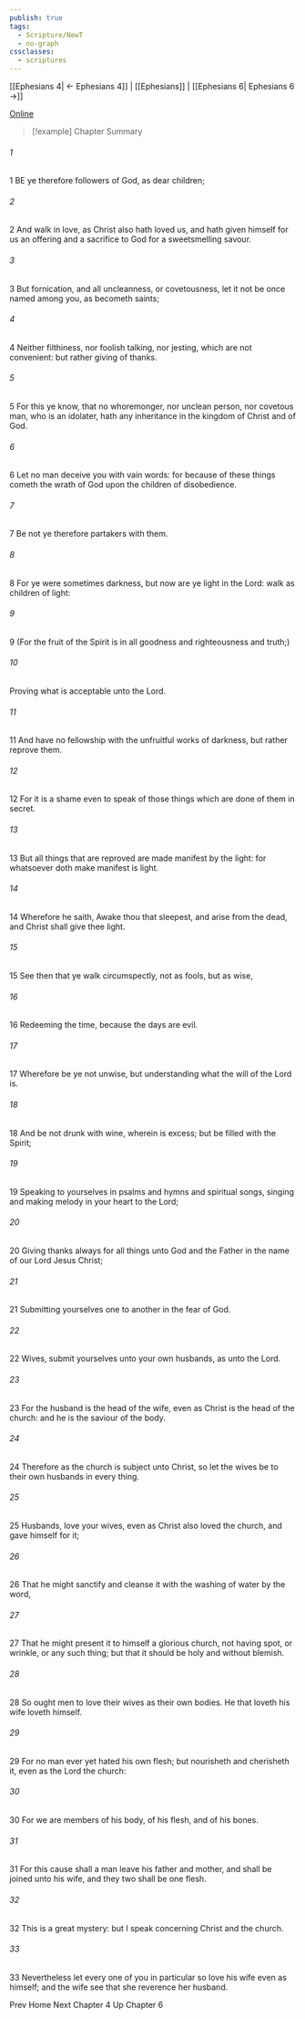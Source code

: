 ```yaml
---
publish: true
tags:
  - Scripture/NewT
  - no-graph
cssclasses:
  - scriptures
---
```

[[Ephesians 4| ← Ephesians 4]] | [[Ephesians]] | [[Ephesians 6| Ephesians 6 →]]

[Online](https://churchofjesuschrist.org/study/scriptures/nt/eph/5?lang=eng)

>[!example] Chapter Summary
>
###### 1
1 BE ye therefore followers of God, as dear children;
###### 2
2 And walk in love, as Christ also hath loved us, and hath given himself for us an offering and a sacrifice to God for a sweetsmelling savour.
###### 3
3 But fornication, and all uncleanness, or covetousness, let it not be once named among you, as becometh saints;
###### 4
4 Neither filthiness, nor foolish talking, nor jesting, which are not convenient: but rather giving of thanks.
###### 5
5 For this ye know, that no whoremonger, nor unclean person, nor covetous man, who is an idolater, hath any inheritance in the kingdom of Christ and of God.
###### 6
6 Let no man deceive you with vain words: for because of these things cometh the wrath of God upon the children of disobedience.
###### 7
7 Be not ye therefore partakers with them.
###### 8
8 For ye were sometimes darkness, but now are ye light in the Lord: walk as children of light:
###### 9
9 (For the fruit of the Spirit is in all goodness and righteousness and truth;)
###### 10
Proving what is acceptable unto the Lord.
###### 11
11 And have no fellowship with the unfruitful works of darkness, but rather reprove them.
###### 12
12 For it is a shame even to speak of those things which are done of them in secret.
###### 13
13 But all things that are reproved are made manifest by the light: for whatsoever doth make manifest is light.
###### 14
14 Wherefore he saith, Awake thou that sleepest, and arise from the dead, and Christ shall give thee light.
###### 15
15 See then that ye walk circumspectly, not as fools, but as wise,
###### 16
16 Redeeming the time, because the days are evil.
###### 17
17 Wherefore be ye not unwise, but understanding what the will of the Lord is.
###### 18
18 And be not drunk with wine, wherein is excess; but be filled with the Spirit;
###### 19
19 Speaking to yourselves in psalms and hymns and spiritual songs, singing and making melody in your heart to the Lord;
###### 20
20 Giving thanks always for all things unto God and the Father in the name of our Lord Jesus Christ;
###### 21
21 Submitting yourselves one to another in the fear of God.
###### 22
22 Wives, submit yourselves unto your own husbands, as unto the Lord.
###### 23
23 For the husband is the head of the wife, even as Christ is the head of the church: and he is the saviour of the body.
###### 24
24 Therefore as the church is subject unto Christ, so let the wives be to their own husbands in every thing.
###### 25
25 Husbands, love your wives, even as Christ also loved the church, and gave himself for it;
###### 26
26 That he might sanctify and cleanse it with the washing of water by the word,
###### 27
27 That he might present it to himself a glorious church, not having spot, or wrinkle, or any such thing; but that it should be holy and without blemish.
###### 28
28 So ought men to love their wives as their own bodies. He that loveth his wife loveth himself.
###### 29
29 For no man ever yet hated his own flesh; but nourisheth and cherisheth it, even as the Lord the church:
###### 30
30 For we are members of his body, of his flesh, and of his bones.
###### 31
31 For this cause shall a man leave his father and mother, and shall be joined unto his wife, and they two shall be one flesh.
###### 32
32 This is a great mystery: but I speak concerning Christ and the church.
###### 33
33 Nevertheless let every one of you in particular so love his wife even as himself; and the wife see that she reverence her husband.

Prev
Home
Next
Chapter 4
Up
Chapter 6



